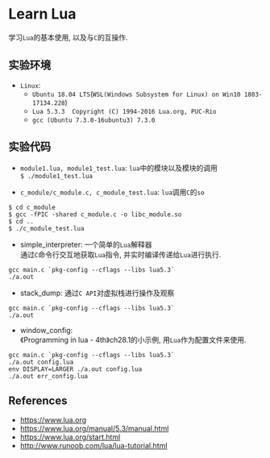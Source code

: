 # Learn Lua
学习`Lua`的基本使用, 以及与`C`的互操作.    

## 实验环境
- `Linux`:    
    - `Ubuntu 18.04 LTS`(`WSL(Windows Subsystem for Linux) on Win10 1803-17134.228`)    
    - `Lua 5.3.3  Copyright (C) 1994-2016 Lua.org, PUC-Rio`
    - `gcc (Ubuntu 7.3.0-16ubuntu3) 7.3.0`    

## 实验代码   
- `module1.lua, module1_test.lua`: `lua`中的模块以及模块的调用    
`$ ./module1_test.lua`    

- `c_module/c_module.c, c_module_test.lua`: `lua`调用`C`的`so`    
```
$ cd c_module
$ gcc -fPIC -shared c_module.c -o libc_module.so
$ cd ..
$ ./c_module_test.lua
```

- simple_interpreter: 一个简单的`Lua`解释器    
通过`C`命令行交互地获取`Lua`指令, 并实时编译传递给`Lua`进行执行.    
```
gcc main.c `pkg-config --cflags --libs lua5.3`
./a.out
```

- stack_dump: 通过`C API`对虚拟栈进行操作及观察    
```
gcc main.c `pkg-config --cflags --libs lua5.3`
./a.out
```

- window_config:     
《Programming in lua - 4th》ch28.1的小示例, 用`Lua`作为配置文件来使用.    
```
gcc main.c `pkg-config --cflags --libs lua5.3`
./a.out config.lua
env DISPLAY=LARGER ./a.out config.lua
./a.out err_config.lua
```

## References
- https://www.lua.org
- https://www.lua.org/manual/5.3/manual.html
- https://www.lua.org/start.html
- http://www.runoob.com/lua/lua-tutorial.html

